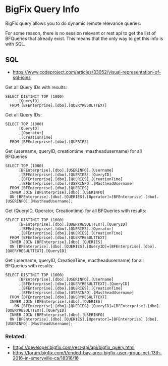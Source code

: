 # BigFix Query Info

BigFix query allows you to do dynamic remote relevance queries.

For some reason, there is no session relevant or rest api to get the list of BFQueries that already exist. This means that the only way to get this info is with SQL.

## SQL

- https://www.codeproject.com/articles/33052/visual-representation-of-sql-joins

Get all Query IDs with results:

    SELECT DISTINCT TOP (1000)
          [QueryID]
      FROM [BFEnterprise].[dbo].[QUERYRESULTTEXT]

Get all Query IDs:

    SELECT TOP (1000)
          [QueryID]
          ,[Operator]
          ,[CreationTime]
      FROM [BFEnterprise].[dbo].[QUERIES]

Get (username, queryID, creationtime, mastheadusername) for all BFQueries

    SELECT TOP (1000)
          [BFEnterprise].[dbo].[USERINFO].[Username]
    	  ,[BFEnterprise].[dbo].[QUERIES].[QueryID]
          ,[BFEnterprise].[dbo].[QUERIES].[CreationTime]
    	  ,[BFEnterprise].[dbo].[USERINFO].[MastheadUsername]
      FROM [BFEnterprise].[dbo].[QUERIES]
      INNER JOIN [BFEnterprise].[dbo].[USERINFO]
      ON [BFEnterprise].[dbo].[QUERIES].[Operator]=[BFEnterprise].[dbo].[USERINFO].[MastheadUsername];

Get (QueryID, Operator, Creationtime) for all BFQueries with results:

    SELECT DISTINCT TOP (1000)
          [BFEnterprise].[dbo].[QUERYRESULTTEXT].[QueryID]
    	  ,[BFEnterprise].[dbo].[QUERIES].[Operator]
    	  ,[BFEnterprise].[dbo].[QUERIES].[CreationTime]
      FROM [BFEnterprise].[dbo].[QUERYRESULTTEXT]
      INNER JOIN [BFEnterprise].[dbo].[QUERIES]
      ON [BFEnterprise].[dbo].[QUERIES].[QueryID]=[BFEnterprise].[dbo].[QUERYRESULTTEXT].[QueryID]

Get (username, queryID, CreationTime, mastheadusername) for all BFQueries with results:

    SELECT DISTINCT TOP (1000)
          [BFEnterprise].[dbo].[USERINFO].[Username]
    	  ,[BFEnterprise].[dbo].[QUERYRESULTTEXT].[QueryID]
    	  ,[BFEnterprise].[dbo].[QUERIES].[CreationTime]
    	  ,[BFEnterprise].[dbo].[USERINFO].[MastheadUsername]
      FROM [BFEnterprise].[dbo].[QUERYRESULTTEXT]
      INNER JOIN [BFEnterprise].[dbo].[QUERIES]
    	ON [BFEnterprise].[dbo].[QUERIES].[QueryID]=[BFEnterprise].[dbo].[QUERYRESULTTEXT].[QueryID]
      INNER JOIN [BFEnterprise].[dbo].[USERINFO]
      ON [BFEnterprise].[dbo].[QUERIES].[Operator]=[BFEnterprise].[dbo].[USERINFO].[MastheadUsername];


### Related:

- https://developer.bigfix.com/rest-api/api/bigfix_query.html
- https://forum.bigfix.com/t/ended-bay-area-bigfix-user-group-oct-13th-2016-in-emeryville-ca/18316/16
